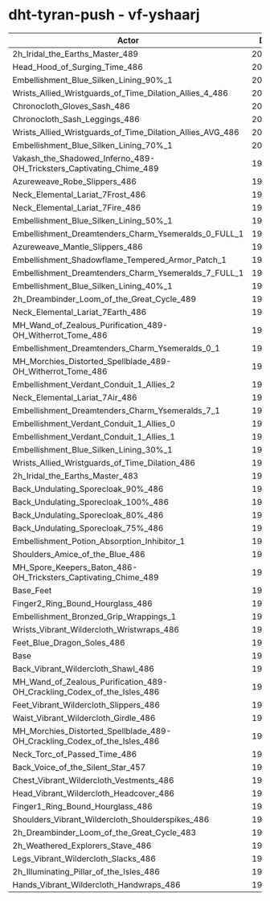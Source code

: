 # dht-tyran-push - vf-yshaarj
| Actor | DPS | Increase |
|---|:---:|:---:|
|2h_Iridal_the_Earths_Master_489|201118|1.86%|
|Head_Hood_of_Surging_Time_486|201063|1.84%|
|Embellishment_Blue_Silken_Lining_90%_1|201003|1.81%|
|Wrists_Allied_Wristguards_of_Time_Dilation_Allies_4_486|200997|1.80%|
|Chronocloth_Gloves_Sash_486|200627|1.62%|
|Chronocloth_Sash_Leggings_486|200539|1.57%|
|Wrists_Allied_Wristguards_of_Time_Dilation_Allies_AVG_486|200336|1.47%|
|Embellishment_Blue_Silken_Lining_70%_1|200191|1.40%|
|Vakash_the_Shadowed_Inferno_489-OH_Tricksters_Captivating_Chime_489|199967|1.28%|
|Azureweave_Robe_Slippers_486|199649|1.12%|
|Neck_Elemental_Lariat_7Frost_486|199523|1.06%|
|Neck_Elemental_Lariat_7Fire_486|199479|1.03%|
|Embellishment_Blue_Silken_Lining_50%_1|199461|1.03%|
|Embellishment_Dreamtenders_Charm_Ysemeralds_0_FULL_1|199425|1.01%|
|Azureweave_Mantle_Slippers_486|199353|0.97%|
|Embellishment_Shadowflame_Tempered_Armor_Patch_1|199309|0.95%|
|Embellishment_Dreamtenders_Charm_Ysemeralds_7_FULL_1|199208|0.90%|
|Embellishment_Blue_Silken_Lining_40%_1|199148|0.87%|
|2h_Dreambinder_Loom_of_the_Great_Cycle_489|199052|0.82%|
|Neck_Elemental_Lariat_7Earth_486|199016|0.80%|
|MH_Wand_of_Zealous_Purification_489-OH_Witherrot_Tome_486|198994|0.79%|
|Embellishment_Dreamtenders_Charm_Ysemeralds_0_1|198866|0.72%|
|MH_Morchies_Distorted_Spellblade_489-OH_Witherrot_Tome_486|198762|0.67%|
|Embellishment_Verdant_Conduit_1_Allies_2|198756|0.67%|
|Neck_Elemental_Lariat_7Air_486|198752|0.67%|
|Embellishment_Dreamtenders_Charm_Ysemeralds_7_1|198729|0.65%|
|Embellishment_Verdant_Conduit_1_Allies_0|198720|0.65%|
|Embellishment_Verdant_Conduit_1_Allies_1|198716|0.65%|
|Embellishment_Blue_Silken_Lining_30%_1|198666|0.62%|
|Wrists_Allied_Wristguards_of_Time_Dilation_486|198422|0.50%|
|2h_Iridal_the_Earths_Master_483|198346|0.46%|
|Back_Undulating_Sporecloak_90%_486|198167|0.37%|
|Back_Undulating_Sporecloak_100%_486|198137|0.36%|
|Back_Undulating_Sporecloak_80%_486|198136|0.35%|
|Back_Undulating_Sporecloak_75%_486|198040|0.31%|
|Embellishment_Potion_Absorption_Inhibitor_1|197951|0.26%|
|Shoulders_Amice_of_the_Blue_486|197884|0.23%|
|MH_Spore_Keepers_Baton_486-OH_Tricksters_Captivating_Chime_489|197858|0.21%|
|Base_Feet|197755|0.16%|
|Finger2_Ring_Bound_Hourglass_486|197601|0.08%|
|Embellishment_Bronzed_Grip_Wrappings_1|197547|0.06%|
|Wrists_Vibrant_Wildercloth_Wristwraps_486|197530|0.05%|
|Feet_Blue_Dragon_Soles_486|197468|0.02%|
|Base|197436|0.00%|
|Back_Vibrant_Wildercloth_Shawl_486|197406|-0.02%|
|MH_Wand_of_Zealous_Purification_489-OH_Crackling_Codex_of_the_Isles_486|197289|-0.07%|
|Feet_Vibrant_Wildercloth_Slippers_486|197279|-0.08%|
|Waist_Vibrant_Wildercloth_Girdle_486|197220|-0.11%|
|MH_Morchies_Distorted_Spellblade_489-OH_Crackling_Codex_of_the_Isles_486|197047|-0.20%|
|Neck_Torc_of_Passed_Time_486|197030|-0.21%|
|Back_Voice_of_the_Silent_Star_457|197002|-0.22%|
|Chest_Vibrant_Wildercloth_Vestments_486|196923|-0.26%|
|Head_Vibrant_Wildercloth_Headcover_486|196908|-0.27%|
|Finger1_Ring_Bound_Hourglass_486|196762|-0.34%|
|Shoulders_Vibrant_Wildercloth_Shoulderspikes_486|196748|-0.35%|
|2h_Dreambinder_Loom_of_the_Great_Cycle_483|196692|-0.38%|
|2h_Weathered_Explorers_Stave_486|196634|-0.41%|
|Legs_Vibrant_Wildercloth_Slacks_486|196450|-0.50%|
|2h_Illuminating_Pillar_of_the_Isles_486|196277|-0.59%|
|Hands_Vibrant_Wildercloth_Handwraps_486|196257|-0.60%|
